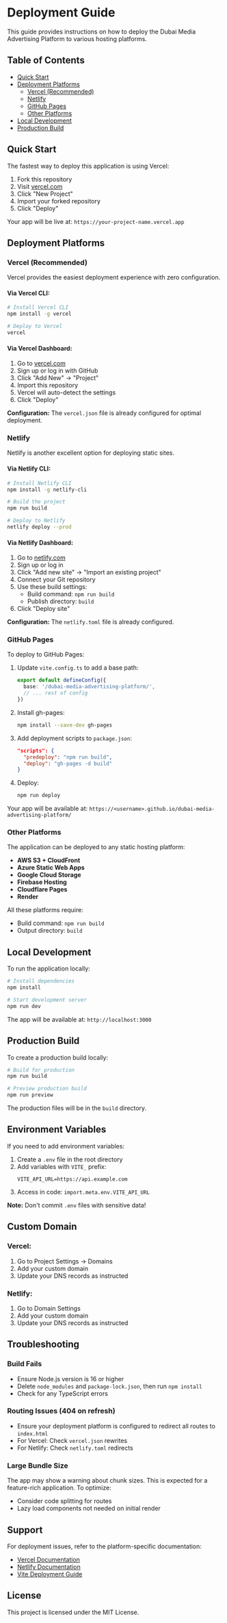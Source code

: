 # Deployment Guide

This guide provides instructions on how to deploy the Dubai Media Advertising Platform to various hosting platforms.

## Table of Contents
- [Quick Start](#quick-start)
- [Deployment Platforms](#deployment-platforms)
  - [Vercel (Recommended)](#vercel-recommended)
  - [Netlify](#netlify)
  - [GitHub Pages](#github-pages)
  - [Other Platforms](#other-platforms)
- [Local Development](#local-development)
- [Production Build](#production-build)

## Quick Start

The fastest way to deploy this application is using Vercel:

1. Fork this repository
2. Visit [vercel.com](https://vercel.com)
3. Click "New Project"
4. Import your forked repository
5. Click "Deploy"

Your app will be live at: `https://your-project-name.vercel.app`

## Deployment Platforms

### Vercel (Recommended)

Vercel provides the easiest deployment experience with zero configuration.

#### Via Vercel CLI:

```bash
# Install Vercel CLI
npm install -g vercel

# Deploy to Vercel
vercel
```

#### Via Vercel Dashboard:

1. Go to [vercel.com](https://vercel.com)
2. Sign up or log in with GitHub
3. Click "Add New" → "Project"
4. Import this repository
5. Vercel will auto-detect the settings
6. Click "Deploy"

**Configuration:** The `vercel.json` file is already configured for optimal deployment.

### Netlify

Netlify is another excellent option for deploying static sites.

#### Via Netlify CLI:

```bash
# Install Netlify CLI
npm install -g netlify-cli

# Build the project
npm run build

# Deploy to Netlify
netlify deploy --prod
```

#### Via Netlify Dashboard:

1. Go to [netlify.com](https://netlify.com)
2. Sign up or log in
3. Click "Add new site" → "Import an existing project"
4. Connect your Git repository
5. Use these build settings:
   - Build command: `npm run build`
   - Publish directory: `build`
6. Click "Deploy site"

**Configuration:** The `netlify.toml` file is already configured.

### GitHub Pages

To deploy to GitHub Pages:

1. Update `vite.config.ts` to add a base path:
   ```typescript
   export default defineConfig({
     base: '/dubai-media-advertising-platform/',
     // ... rest of config
   })
   ```

2. Install gh-pages:
   ```bash
   npm install --save-dev gh-pages
   ```

3. Add deployment scripts to `package.json`:
   ```json
   "scripts": {
     "predeploy": "npm run build",
     "deploy": "gh-pages -d build"
   }
   ```

4. Deploy:
   ```bash
   npm run deploy
   ```

Your app will be available at: `https://<username>.github.io/dubai-media-advertising-platform/`

### Other Platforms

The application can be deployed to any static hosting platform:

- **AWS S3 + CloudFront**
- **Azure Static Web Apps**
- **Google Cloud Storage**
- **Firebase Hosting**
- **Cloudflare Pages**
- **Render**

All these platforms require:
- Build command: `npm run build`
- Output directory: `build`

## Local Development

To run the application locally:

```bash
# Install dependencies
npm install

# Start development server
npm run dev
```

The app will be available at: `http://localhost:3000`

## Production Build

To create a production build locally:

```bash
# Build for production
npm run build

# Preview production build
npm run preview
```

The production files will be in the `build` directory.

## Environment Variables

If you need to add environment variables:

1. Create a `.env` file in the root directory
2. Add variables with `VITE_` prefix:
   ```
   VITE_API_URL=https://api.example.com
   ```
3. Access in code: `import.meta.env.VITE_API_URL`

**Note:** Don't commit `.env` files with sensitive data!

## Custom Domain

### Vercel:
1. Go to Project Settings → Domains
2. Add your custom domain
3. Update your DNS records as instructed

### Netlify:
1. Go to Domain Settings
2. Add your custom domain
3. Update your DNS records as instructed

## Troubleshooting

### Build Fails
- Ensure Node.js version is 16 or higher
- Delete `node_modules` and `package-lock.json`, then run `npm install`
- Check for any TypeScript errors

### Routing Issues (404 on refresh)
- Ensure your deployment platform is configured to redirect all routes to `index.html`
- For Vercel: Check `vercel.json` rewrites
- For Netlify: Check `netlify.toml` redirects

### Large Bundle Size
The app may show a warning about chunk sizes. This is expected for a feature-rich application. To optimize:
- Consider code splitting for routes
- Lazy load components not needed on initial render

## Support

For deployment issues, refer to the platform-specific documentation:
- [Vercel Documentation](https://vercel.com/docs)
- [Netlify Documentation](https://docs.netlify.com)
- [Vite Deployment Guide](https://vitejs.dev/guide/static-deploy.html)

## License

This project is licensed under the MIT License.
